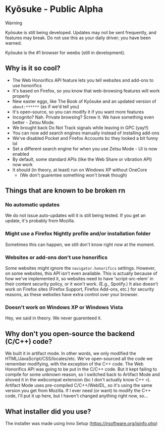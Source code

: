 # Kyōsuke - Public Alpha
> [!WARNING]
> Kyōsuke is still being developed. Updates may not be sent frequently, and features may break.
> Do not use this as your daily driver; you have been warned.

Kyōsuke is the #1 browser for weebs (still in development).

## Why is it so cool?
* The Web Honorifics API feature lets you tell websites and add-ons to use honorifics
* It's based on Firefox, so you know that web-browsing features will work properly
* New easter eggs, like The Book of Kyōsuke and an updated version of `about:******` (as if we'd tell you)
* It's open-source, so you can modify it if you want more features
* Incognito? Nah. Private browsing? Screw it. We have something even better - Zetsu Mode.
* We brought back Do Not Track signals while leaving in GPC (yay!!)
* You can now add search engines manually instead of installing add-ons
* We've disabled Pocket and Firefox Accounts bc they looked a bit funny lol
* Set a different search engine for when you use Zetsu Mode - UI is now enabled
* By default, some standard APIs (like the Web Share or vibration API) now work
* It should (in theory, at least) run on Windows XP without OneCore
  * (We don't guarentee something won't break though)

## Things that are known to be broken rn
### No automatic updates
We do not issue auto-updates will it is still being tested. If you get an update, it's probably from Mozilla.

### Might use a Firefox Nightly profile and/or installation folder
Sometimes this can happen, we still don't know right now at the moment.

### Websites or add-ons don't use honorifics
Some websites might ignore the `navigator.honorifics` settings. However, on some websites, this API isn't even available. This is actually because of how we've implemented it, so websites need to have 'script-src-elem' in their content security policy, or it won't work. (E.g., Spotify.) It also doesn't work on Firefox sites (Firefox Support, Firefox Add-ons, etc.) for security reasons, as these websites have extra control over your browser.

### Doesn't work on Windows XP or Windows Vista
Hey, we said in theory. We never guarenteed it.

## Why don't you open-source the backend (C/C++) code?
We built it in artifact mode. In other words, we only modified the HTML/JavaScript/CSS/locales/etc. We've open-sourced all the code we remember modifying, with the exception of the C++ code. The Web Honorifics API was going to be put in the C/C++ code. But it kept failing to compile for some unknown reason, so I switched back to Artifact Mode and shoved it in the webcompat extension (bc I don't actually know C++ 💀). Artifact Mode uses pre-compiled C/C++/WebIDL, so it's using the same version you get from Mozilla. If I ever need (or want) to modify the C++ code, I'll put it up here, but I haven't changed anything right now, so...

## What installer did you use?
The installer was made using Inno Setup (https://jrsoftware.org/isinfo.php)
